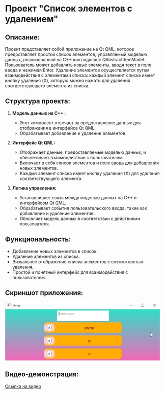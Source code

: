 # Проект "Список элементов с удалением"

## Описание:
Проект представляет собой приложение на Qt QML, которое предоставляет простой список элементов, управляемый моделью данных, реализованной на C++ как подкласс QAbstractItemModel. Пользователь может добавлять новые элементы, вводя текст в поле ввода и нажимая Enter. Удаление элементов осуществляется путем взаимодействия с элементами списка: каждый элемент списка имеет кнопку удаления (X), которую можно нажать для удаления соответствующего элемента из списка.

## Структура проекта:
1. **Модель данных на C++ :**
   - Этот компонент отвечает за предоставление данных для отображения в интерфейсе Qt QML.
   - Обрабатывает добавление и удаление элементов.

2. **Интерфейс Qt QML:**
   - Отображает данные, предоставляемые моделью данных, и обеспечивает взаимодействие с пользователем.
   - Включает в себя список элементов и поле ввода для добавления новых элементов.
   - Каждый элемент списка имеет кнопку удаления (X) для удаления соответствующего элемента.

3. **Логика управления:**
   - Устанавливает связь между моделью данных на C++ и интерфейсом Qt QML.
   - Обрабатывает события пользовательского ввода, такие как добавление и удаление элементов.
   - Обновляет модель данных в соответствии с действиями пользователя.

## Функциональность:
- Добавление новых элементов в список.
- Удаление элементов из списка.
- Визуальное отображение списка элементов с возможностью удаления.
- Простой и понятный интерфейс для взаимодействия с пользователем.

## Скриншот приложения:
![Скриншот приложения](image.png)

## Видео-демонстрация:
[Ссылка на видео](https://github.com/goga336/Resume/blob/main/my_qt_projects/qml/video.mov)
